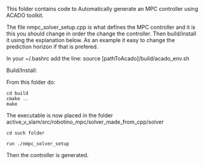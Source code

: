 This folder contains code to Automatically generate an MPC controller using ACADO toolkit.

The file nmpc_solver_setup.cpp is what defines the MPC controller and it is this you should change in order the change the controller. Then build/install it using the explanation below. As an example it easy to change the prediction horizon if that is prefered.

In your ~/.bashrc add the line:
source [pathToAcado]/build/acado_env.sh

Build/Install: 

From this folder do:

```mkdir build
cd build
cmake ..
make
```
The executable is now placed in the folder active_v_slam/src/robotino_mpc/solver_made_from_cpp/solver

`cd such folder`

`run ./nmpc_solver_setup`

Then the controller is generated.



